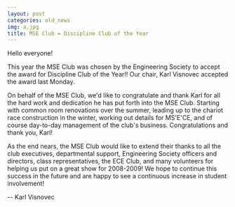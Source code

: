 ```yaml
---
layout: post
categories: old_news
img: a.jpg
title: MSE Club = Discipline Club of the Year
---
```


Hello everyone!

This year the MSE Club was chosen by the Engineering Society to accept the award for Discipline Club of the Year!! Our chair, Karl Visnovec accepted the award last Monday.

<!-- more -->

On behalf of the MSE Club, we'd like to congratulate and thank Karl for all the hard work and dedication he has put forth into the MSE Club. Starting with common room renovations over the summer, leading up to the chariot race construction in the winter, working out details for MS'E'CE, and of course day-to-day management of the club's business. Congratulations and thank you, Karl!

As the end nears, the MSE Club would like to extend their thanks to all the club executives, departmental support, Engineering Society officers and directors, class representatives, the ECE Club, and many volunteers for helping us put on a great show for 2008-2009! We hope to continue this success in the future and are happy to see a continuous increase in student involvement!

-- Karl Visnovec
